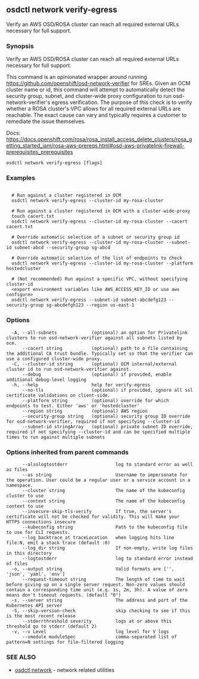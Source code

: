 ## osdctl network verify-egress

Verify an AWS OSD/ROSA cluster can reach all required external URLs necessary for full support.

### Synopsis

Verify an AWS OSD/ROSA cluster can reach all required external URLs necessary for full support.

  This command is an opinionated wrapper around running https://github.com/openshift/osd-network-verifier for SREs.
  Given an OCM cluster name or id, this command will attempt to automatically detect the security group, subnet, and
  cluster-wide proxy configuration to run osd-network-verifier's egress verification. The purpose of this check is to
  verify whether a ROSA cluster's VPC allows for all required external URLs are reachable. The exact cause can vary and
  typically requires a customer to remediate the issue themselves.

  Docs: https://docs.openshift.com/rosa/rosa_install_access_delete_clusters/rosa_getting_started_iam/rosa-aws-prereqs.html#osd-aws-privatelink-firewall-prerequisites_prerequisites

```
osdctl network verify-egress [flags]
```

### Examples

```

  # Run against a cluster registered in OCM
  osdctl network verify-egress --cluster-id my-rosa-cluster

  # Run against a cluster registered in OCM with a cluster-wide-proxy
  touch cacert.txt
  osdctl network verify-egress --cluster-id my-rosa-cluster --cacert cacert.txt

  # Override automatic selection of a subnet or security group id
  osdctl network verify-egress --cluster-id my-rosa-cluster --subnet-id subnet-abcd --security-group sg-abcd

  # Override automatic selection of the list of endpoints to check
  osdctl network verify-egress --cluster-id my-rosa-cluster --platform hostedcluster

  # (Not recommended) Run against a specific VPC, without specifying cluster-id
  <export environment variables like AWS_ACCESS_KEY_ID or use aws configure>
  osdctl network verify-egress --subnet-id subnet-abcdefg123 --security-group sg-abcdefgh123 --region us-east-1
```

### Options

```
  -A, --all-subnets             (optional) an option for Privatelink clusters to run osd-network-verifier against all subnets listed by ocm.
      --cacert string           (optional) path to a file containing the additional CA trust bundle. Typically set so that the verifier can use a configured cluster-wide proxy.
  -C, --cluster-id string       (optional) OCM internal/external cluster id to run osd-network-verifier against.
      --debug                   (optional) if provided, enable additional debug-level logging
  -h, --help                    help for verify-egress
      --no-tls                  (optional) if provided, ignore all ssl certificate validations on client-side.
      --platform string         (optional) override for which endpoints to test. Either 'aws' or 'hostedcluster'
      --region string           (optional) AWS region
      --security-group string   (optional) security group ID override for osd-network-verifier, required if not specifying --cluster-id
      --subnet-id stringArray   (optional) private subnet ID override, required if not specifying --cluster-id and can be specified multiple times to run against multiple subnets
```

### Options inherited from parent commands

```
      --alsologtostderr                  log to standard error as well as files
      --as string                        Username to impersonate for the operation. User could be a regular user or a service account in a namespace.
      --cluster string                   The name of the kubeconfig cluster to use
      --context string                   The name of the kubeconfig context to use
      --insecure-skip-tls-verify         If true, the server's certificate will not be checked for validity. This will make your HTTPS connections insecure
      --kubeconfig string                Path to the kubeconfig file to use for CLI requests.
      --log_backtrace_at traceLocation   when logging hits line file:N, emit a stack trace (default :0)
      --log_dir string                   If non-empty, write log files in this directory
      --logtostderr                      log to standard error instead of files
  -o, --output string                    Valid formats are ['', 'json', 'yaml', 'env']
      --request-timeout string           The length of time to wait before giving up on a single server request. Non-zero values should contain a corresponding time unit (e.g. 1s, 2m, 3h). A value of zero means don't timeout requests. (default "0")
  -s, --server string                    The address and port of the Kubernetes API server
  -S, --skip-version-check               skip checking to see if this is the most recent release
      --stderrthreshold severity         logs at or above this threshold go to stderr (default 2)
  -v, --v Level                          log level for V logs
      --vmodule moduleSpec               comma-separated list of pattern=N settings for file-filtered logging
```

### SEE ALSO

* [osdctl network](osdctl_network.md)	 - network related utilities

